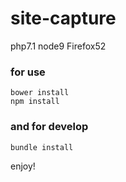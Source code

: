site-capture
============

php7.1
node9
Firefox52



### for use
```
bower install
npm install
```

### and for develop
```
bundle install
```

enjoy!
